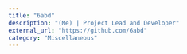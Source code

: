 ```yaml
---
title: "6abd"
description: "(Me) | Project Lead and Developer"
external_url: "https://github.com/6abd"
category: "Miscellaneous"
---
```

